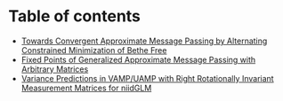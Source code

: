 # Table of contents

* [Towards Convergent Approximate Message Passing by Alternating Constrained Minimization of Bethe Free](README.md)
* [Fixed Points of Generalized Approximate Message Passing with Arbitrary Matrices](page-1.md)
* [Variance Predictions in VAMP/UAMP with Right Rotationally Invariant Measurement Matrices for niidGLM](variance-predictions-in-vamp-uamp-with-right-rotationally-invariant-measurement-matrices-for-niidglm.md)
